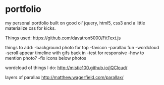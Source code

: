 # portfolio
my personal portfolio built on good ol' jquery, html5, css3 and a little materialize css for kicks. 

Things used: 
https://github.com/davatron5000/FitText.js


things to add:
-background photo for top
-favicon
-parallax fun
-wordcloud
-scroll appear timeline with gifs back in 
-test for responsive
-how to mention photo?
-fix icons below photos

wordcloud of things I do: http://mistic100.github.io/jQCloud/

layers of parallax
http://matthew.wagerfield.com/parallax/